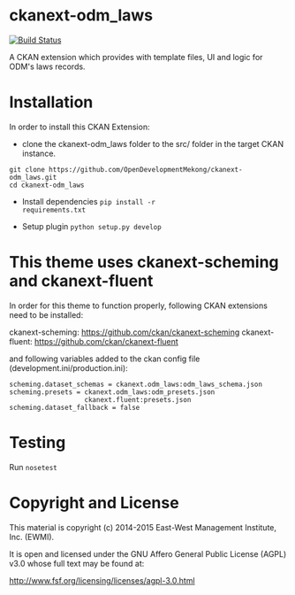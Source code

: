 ckanext-odm_laws
=================

[![Build Status](https://travis-ci.org/OpenDevelopmentMekong/ckanext-odm_laws.svg?branch=master)](https://travis-ci.org/OpenDevelopmentMekong/ckanext-odm_laws)

A CKAN extension which provides with template files, UI and logic for ODM's laws records.

# Installation

In order to install this CKAN Extension:

  * clone the ckanext-odm_laws folder to the src/ folder in the target CKAN instance.

 ```
 git clone https://github.com/OpenDevelopmentMekong/ckanext-odm_laws.git
 cd ckanext-odm_laws
 ```

 * Install dependencies
 <code>pip install -r requirements.txt</code>

 * Setup plugin
 <code>python setup.py develop</code>

# This theme uses ckanext-scheming and ckanext-fluent

In order for this theme to function properly, following CKAN extensions need to be installed:

ckanext-scheming: https://github.com/ckan/ckanext-scheming
ckanext-fluent: https://github.com/ckan/ckanext-fluent

and following variables added to the ckan config file (development.ini/production.ini):

```
scheming.dataset_schemas = ckanext.odm_laws:odm_laws_schema.json
scheming.presets = ckanext.odm_laws:odm_presets.json
                   ckanext.fluent:presets.json
scheming.dataset_fallback = false

```

# Testing

  Run ```nosetest```

# Copyright and License

This material is copyright (c) 2014-2015 East-West Management Institute, Inc. (EWMI).

It is open and licensed under the GNU Affero General Public License (AGPL) v3.0 whose full text may be found at:

http://www.fsf.org/licensing/licenses/agpl-3.0.html
